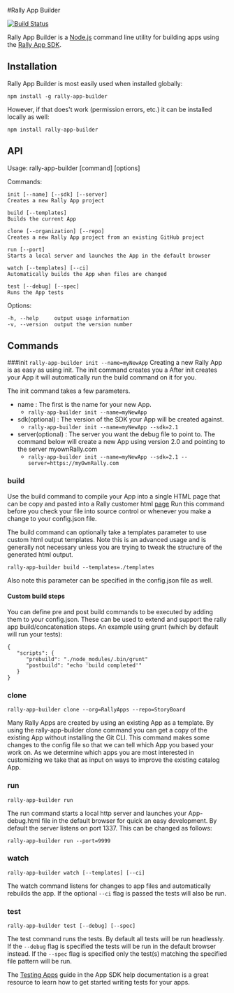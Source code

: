 #Rally App Builder

[![Build Status](https://travis-ci.org/RallyApps/rally-app-builder.png?branch=master)](https://travis-ci.org/RallyApps/rally-app-builder)

Rally App Builder is a [Node.js](http://nodejs.org/) command line utility for building apps using the [Rally App SDK](https://help.rallydev.com/apps/2.1/doc/).

## Installation

Rally App Builder is most easily used when installed globally:

`npm install -g rally-app-builder`

However, if that does't work (permission errors, etc.) it can be installed locally as well:

`npm install rally-app-builder`

## API

  Usage: rally-app-builder [command] [options]

  Commands:

    init [--name] [--sdk] [--server]
    Creates a new Rally App project

    build [--templates]
    Builds the current App

    clone [--organization] [--repo]
    Creates a new Rally App project from an existing GitHub project

    run [--port]
    Starts a local server and launches the App in the default browser

    watch [--templates] [--ci]
    Automatically builds the App when files are changed
    
    test [--debug] [--spec]
    Runs the App tests

  Options:

    -h, --help     output usage information
    -v, --version  output the version number


## Commands

###init
`rally-app-builder init --name=myNewApp`
Creating a new Rally App is as easy as using init. The init command creates you a  After init creates your App it will automatically run the build command on it for you.

The init command takes a few parameters.  
*  name : The first is the name for your new App.
    *  `rally-app-builder init --name=myNewApp`
*  sdk(optional) : The version of the SDK your App will be created against.
    *  `rally-app-builder init --name=myNewApp --sdk=2.1`
*  server(optional) : The server you want the debug file to point to. The command below will create a new App using version 2.0 and pointing to the server myownRally.com
    *  `rally-app-builder init --name=myNewApp --sdk=2.1 --server=https://myOwnRally.com`

### build

Use the build command to compile your App into a single HTML page that can be copy and pasted into a Rally customer html [page](http://www.rallydev.com/custom-html)
Run this command before you check your file into source control or whenever you make a change to your config.json file.

The build command can optionally take a templates parameter to use custom html output templates.  Note this is an advanced usage and is generally not necessary unless you are trying to tweak the structure of the generated html output.

`rally-app-builder build --templates=./templates`

Also note this parameter can be specified in the config.json file as well.

#### Custom build steps

You can define pre and post build commands to be executed by adding them to your config.json. These can be used to extend and support the rally app build/concatenation steps. An example using grunt (which by default will run your tests):
```
{
   "scripts": {
      "prebuild": "./node_modules/.bin/grunt"
      "postbuild": "echo 'build completed'"
   }
}
```

### clone
`rally-app-builder clone --org=RallyApps --repo=StoryBoard`

Many Rally Apps are created by using an existing App as a template.
By using the rally-app-builder clone command you can get a copy of the existing App without installing the Git CLI.
This command makes some changes to the config file so that we can tell which App you based your work on. As we determine
which apps you are most interested in customizing we take that as input on ways to improve the existing catalog App.

### run
`rally-app-builder run`

The run command starts a local http server and launches your App-debug.html file in the default browser for quick an easy development.
By default the server listens on port 1337.  This can be changed as follows:

`rally-app-builder run --port=9999`

### watch
`rally-app-builder watch [--templates] [--ci]`

The watch command listens for changes to app files and automatically rebuilds the app.
If the optional `--ci` flag is passed the tests will also be run.

### test
`rally-app-builder test [--debug] [--spec]`

The test command runs the tests.  By default all tests will be run headlessly.
If the `--debug` flag is specified the tests will be run in the default browser instead.
If the `--spec` flag is specified only the test(s) matching the specified file pattern will be run.

The [Testing Apps](https://help.rallydev.com/apps/2.1/doc/#!guide/testing_apps) guide in the App SDK help documentation is a great resource to learn how to get started writing tests for your apps.


